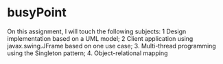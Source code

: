 # busyPoint
On this assignment, I will touch the following subjects:
1 Design implementation based on a UML model;
2 Client application using javax.swing.JFrame based on one use case;
3. Multi-thread programming using the Singleton pattern;
4. Object-relational mapping
